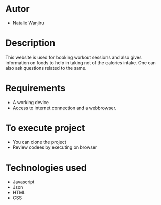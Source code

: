 # Autor
- Natalie Wanjiru

# Description

This website is used for booking workout sessions and also gives information on foods to help in taking not of the calories intake. One can also ask questions related to the same.

# Requirements
- A working device
- Access to internet connection and a webbrowser.


# To execute project
- You can clone the project
- Review codees by executing on browser



# Technologies used
- Javascript
- Json
- HTML
- CSS
